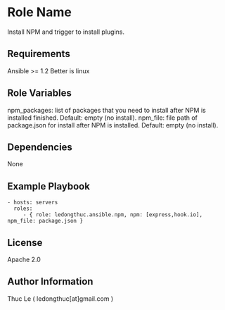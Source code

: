 Role Name
=========

  Install NPM and trigger to install plugins.

Requirements
------------

  Ansible >= 1.2
  Better is linux

Role Variables
--------------

  npm_packages: list of packages that you need to install after NPM is installed finished. Default: empty (no install).
  npm_file: file path of package.json for install after NPM is installed. Default: empty (no install).

Dependencies
------------

  None

Example Playbook
----------------

    - hosts: servers
      roles:
         - { role: ledongthuc.ansible.npm, npm: [express,hook.io], npm_file: package.json }

License
-------

  Apache 2.0

Author Information
------------------
  Thuc Le ( ledongthuc[at]gmail.com )
